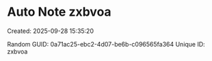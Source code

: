 ﻿# Auto Note zxbvoa
Created: 2025-09-28 15:35:20

Random GUID: 0a71ac25-ebc2-4d07-be6b-c096565fa364
Unique ID: zxbvoa
